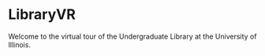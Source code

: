 # LibraryVR
Welcome to the virtual tour of the Undergraduate Library at the University of Illinois.
